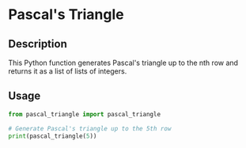 # Pascal's Triangle

## Description
This Python function generates Pascal's triangle up to the nth row and returns it as a list of lists of integers.

## Usage
```python
from pascal_triangle import pascal_triangle

# Generate Pascal's triangle up to the 5th row
print(pascal_triangle(5))